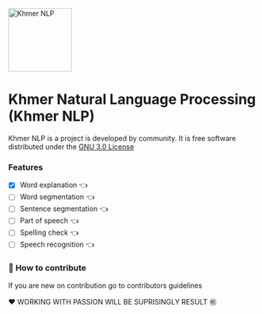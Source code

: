 
<img src=https://avatars.githubusercontent.com/u/162941014 alt="Khmer NLP" width='128'/>

# Khmer Natural Language Processing (Khmer NLP)
Khmer NLP is a project is developed by community. It is free software distributed under the [GNU 3.0 License](/LICENSE)

### Features
- [x] Word explanation 👈
- [ ] Word segmentation 👈
- [ ] Sentence segmentation 👈
- [ ] Part of speech 👈
- [ ] Spelling check 👈
- [ ] Speech recognition 👈

### 🛂 How to contribute

If you are new on contribution go to contributors guidelines

❤️ WORKING WITH PASSION WILL BE SUPRISINGLY RESULT ㊗️

